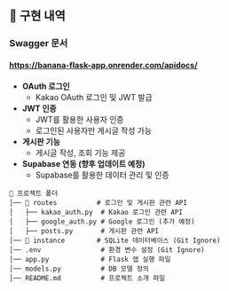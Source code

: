 ## 🚀 구현 내역

### Swagger 문서

#### https://banana-flask-app.onrender.com/apidocs/

- **OAuth 로그인**
  - Kakao OAuth 로그인 및 JWT 발급
- **JWT 인증**
  - JWT를 활용한 사용자 인증
  - 로그인된 사용자만 게시글 작성 가능
- **게시판 기능**
  - 게시글 작성, 조회 기능 제공
- **Supabase 연동 (향후 업데이트 예정)**
  - Supabase를 활용한 데이터 관리 및 인증

```
📂 프로젝트 폴더
│── 📂 routes          # 로그인 및 게시판 관련 API
│   ├── kakao_auth.py  # Kakao 로그인 관련 API
│   ├── google_auth.py # Google 로그인 (추가 예정)
│   ├── posts.py       # 게시판 관련 API
│── 📂 instance        # SQLite 데이터베이스 (Git Ignore)
│── .env               # 환경 변수 설정 (Git Ignore)
│── app.py             # Flask 앱 실행 파일
│── models.py          # DB 모델 정의
│── README.md          # 프로젝트 소개 파일
```
